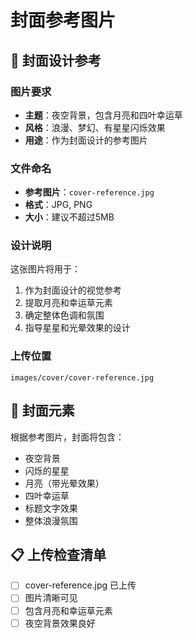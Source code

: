 # 封面参考图片

## 📸 封面设计参考

### 图片要求
- **主题**：夜空背景，包含月亮和四叶幸运草
- **风格**：浪漫、梦幻、有星星闪烁效果
- **用途**：作为封面设计的参考图片

### 文件命名
- **参考图片**：`cover-reference.jpg`
- **格式**：JPG, PNG
- **大小**：建议不超过5MB

### 设计说明
这张图片将用于：
1. 作为封面设计的视觉参考
2. 提取月亮和幸运草元素
3. 确定整体色调和氛围
4. 指导星星和光晕效果的设计

### 上传位置
```
images/cover/cover-reference.jpg
```

## 🎨 封面元素

根据参考图片，封面将包含：
- 夜空背景
- 闪烁的星星
- 月亮（带光晕效果）
- 四叶幸运草
- 标题文字效果
- 整体浪漫氛围

## 📋 上传检查清单
- [ ] cover-reference.jpg 已上传
- [ ] 图片清晰可见
- [ ] 包含月亮和幸运草元素
- [ ] 夜空背景效果良好